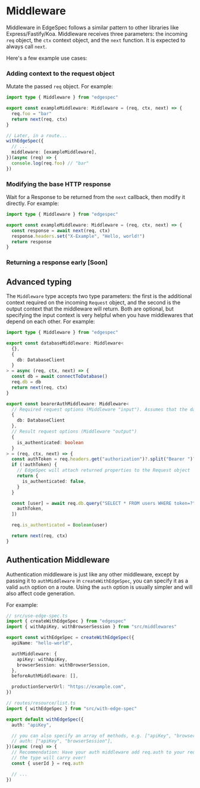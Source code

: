 # Middleware

Middleware in EdgeSpec follows a similar pattern to other libraries like Express/Fastify/Koa. Middleware receives three parameters: the incoming `req` object, the `ctx` context object, and the `next` function. It is expected to always call `next`.

Here's a few example use cases:

### Adding context to the request object

Mutate the passed `req` object. For example:

```typescript
import type { Middleware } from "edgespec"

export const exampleMiddleware: Middleware = (req, ctx, next) => {
  req.foo = "bar"
  return next(req, ctx)
}

// Later, in a route...
withEdgeSpec({
  // ...
  middleware: [exampleMiddleware],
})(async (req) => {
  console.log(req.foo) // "bar"
})
```

### Modifying the base HTTP response

Wait for a Response to be returned from the `next` callback, then modify it directly. For example:

```typescript
import type { Middleware } from "edgespec"

export const exampleMiddleware: Middleware = (req, ctx, next) => {
  const response = await next(req, ctx)
  response.headers.set("X-Example", "Hello, world!")
  return response
}
```

### Returning a response early [Soon]

## Advanced typing

The `Middleware` type accepts two type parameters: the first is the additional context required on the incoming `Request` object, and the second is the output context that the middleware will return. Both are optional, but specifying the input context is very helpful when you have middlewares that depend on each other. For example:

```typescript
import type { Middleware } from "edgespec"

export const databaseMiddleware: Middleware<
  {},
  {
    db: DatabaseClient
  }
> = async (req, ctx, next) => {
  const db = await connectToDatabase()
  req.db = db
  return next(req, ctx)
}

export const bearerAuthMiddleware: Middleware<
  // Required request options (Middleware "input"). Assumes that the database middleware has already been called, maybe as part of `beforeAuthMiddleware[]` in `createWithEdgeSpec`.
  {
    db: DatabaseClient
  },
  // Result request options (Middleware "output")
  {
    is_authenticated: boolean
  }
> = (req, ctx, next) => {
  const authToken = req.headers.get("authorization")?.split("Bearer ")?.[1]
  if (!authToken) {
    // EdgeSpec will attach returned properties to the Request object
    return {
      is_authenticated: false,
    }
  }

  const [user] = await req.db.query("SELECT * FROM users WHERE token=?", [
    authToken,
  ])

  req.is_authenticated = Boolean(user)

  return next(req, ctx)
}
```

## Authentication Middleware

Authentication middleware is just like any other middleware, except by passing it to `authMiddleware` in `createWithEdgeSpec`, you can specify it as a valid `auth` option on a route. Using the `auth` option is usually simpler and will also affect code generation.

For example:

```ts
// src/use-edge-spec.ts
import { createWithEdgeSpec } from "edgespec"
import { withApiKey, withBrowserSession } from "src/middlewares"

export const withEdgeSpec = createWithEdgeSpec({
  apiName: "hello-world",

  authMiddleware: {
    apiKey: withApiKey,
    browserSession: withBrowserSession,
  },
  beforeAuthMiddleware: [],

  productionServerUrl: "https://example.com",
})
```

```ts
// routes/resource/list.ts
import { withEdgeSpec } from "src/with-edge-spec"

export default withEdgeSpec({
  auth: "apiKey",

  // you can also specify an array of methods, e.g. ["apiKey", "browserSession"]
  // auth: ["apiKey", "browserSession"],
})(async (req) => {
  // Recommendation: Have your auth middleware add req.auth to your request,
  // the type will carry over!
  const { userId } = req.auth

  // ...
})
```
